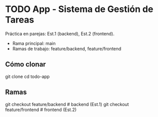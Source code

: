 # TODO App - Sistema de Gestión de Tareas

Práctica en parejas: Est.1 (backend), Est.2 (frontend).
- Rama principal: main
- Ramas de trabajo: feature/backend, feature/frontend

## Cómo clonar
git clone <repo>
cd todo-app

## Ramas
git checkout feature/backend   # backend (Est.1)
git checkout feature/frontend  # frontend (Est.2)
